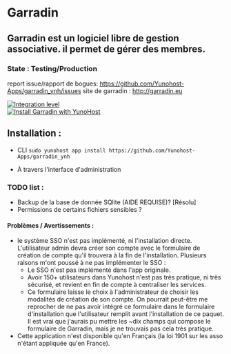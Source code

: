 # Garradin

## Garradin est un logiciel libre de gestion associative. il permet de gérer des membres.


### State : Testing/Production ###

report issue/rapport de bogues: https://github.com/Yunohost-Apps/garradin_ynh/issues
site de garradin : http://garradin.eu

[![Integration level](https://dash.yunohost.org/integration/garradin.svg)](https://ci-apps.yunohost.org/jenkins/job/garradin%20%28Community%29/lastBuild/consoleFull)<br>
[![Install Garradin with YunoHost](https://install-app.yunohost.org/install-with-yunohost.png)](https://install-app.yunohost.org/?app=garradin)

## Installation :
- CLI
`sudo yunohost app install https://github.com/Yunohost-Apps/garradin_ynh`

- À travers l'interface d'administration

### TODO list :
- Backup de la base de donnée SQlite (AIDE REQUISE)? [Résolu]
- Permissions de certains fichiers sensibles ?

#### Problèmes / Avertissements :
- le système SSO n'est pas implémenté, ni l'installation directe. L'utilisateur admin devra créer son compte avec le formulaire de création de compte qu'il trouvera à la fin de l'installation. Plusieurs raisons m'ont poussé à ne pas implémenter le SSO :
  - Le SSO n'est pas implémenté dans l'app originale.
  - Avoir 150+ utilisateurs dans Yunohost n'est pas très pratique, ni très sécurisé, et revient en fin de compte à centraliser les services.
  - Ce formulaire laisse le choix à l'administrateur de choisir les modalités de création de son compte. On pourrait peut-être me reprocher de ne pas avoir intégré ce formulaire dans le formulaire d'installation que l'utilisateur remplit avant l'installation de ce paquet. Il est vrai que j'aurais pu mettre les ~dix champs qui compose le formulaire de Garradin, mais je ne trouvais pas cela très pratique.
- Cette application n'est disponible qu'en Français (la loi 1901 sur les asso n'étant appliquée qu'en France).

